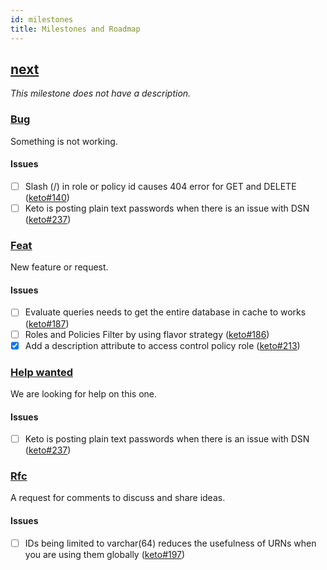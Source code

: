 ```yaml
---
id: milestones
title: Milestones and Roadmap
---
```


## [next](https://github.com/ory/keto/milestone/2)

*This milestone does not have a description.*

### [Bug](https://github.com/ory/keto/labels/bug)

Something is not working.

#### Issues

* [ ] Slash (/) in role or policy id causes 404 error for GET and DELETE ([keto#140](https://github.com/ory/keto/issues/140))
* [ ] Keto is posting plain text passwords when there is an issue with DSN ([keto#237](https://github.com/ory/keto/issues/237))

### [Feat](https://github.com/ory/keto/labels/feat)

New feature or request.

#### Issues

* [ ] Evaluate queries needs to get the entire database in cache to works ([keto#187](https://github.com/ory/keto/issues/187))
* [ ] Roles and Policies Filter by using flavor strategy ([keto#186](https://github.com/ory/keto/issues/186))
* [x] Add a description attribute to access control policy role ([keto#213](https://github.com/ory/keto/issues/213))

### [Help wanted](https://github.com/ory/keto/labels/help%20wanted)

We are looking for help on this one.

#### Issues

* [ ] Keto is posting plain text passwords when there is an issue with DSN ([keto#237](https://github.com/ory/keto/issues/237))

### [Rfc](https://github.com/ory/keto/labels/rfc)

A request for comments to discuss and share ideas.

#### Issues

* [ ] IDs being limited to varchar(64) reduces the usefulness of URNs when you are using them globally ([keto#197](https://github.com/ory/keto/issues/197))